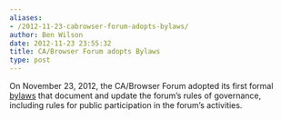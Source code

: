 ```yaml
---
aliases:
- /2012-11-23-cabrowser-forum-adopts-bylaws/
author: Ben Wilson
date: 2012-11-23 23:55:32
title: CA/Browser Forum adopts Bylaws
type: post
---
```


On November 23, 2012, the CA/Browser Forum adopted its first formal [bylaws](/Bylaws-v10.pdf) that document and update the forum’s rules of governance, including rules for public participation in the forum’s activities.